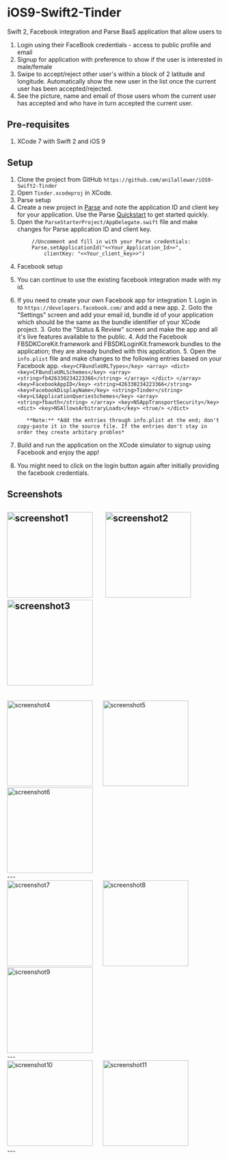 # iOS9-Swift2-Tinder

Swift 2, Facebook integration and Parse BaaS application that allow users to 

1. Login using their FaceBook credentials - access to public profile and email
2. Signup for application with preference to show if the user is interested in male/female
3. Swipe to accept/reject other user's within a block of 2 latitude and longitude. Automatically show the new user in the list once the current user has been accepted/rejected.
4. See the picture, name and email of those users whom the current user has accepted and who have in turn accepted the current user.

## Pre-requisites

1. XCode 7 with Swift 2 and iOS 9

## Setup

1. Clone the project from GitHub `https://github.com/anilallewar/iOS9-Swift2-Tinder`
2. Open `Tinder.xcodeproj` in XCode.
3. Parse setup
  1. Create a new project in [Parse](https://www.parse.com/) and note the application ID and client key for your application. Use the Parse [Quickstart](https://www.parse.com/apps/quickstart) to get started quickly. 
  2. Open the `ParseStarterProject/AppDelegate.swift` file and make changes for Parse application ID and client key.
```
        //Uncomment and fill in with your Parse credentials:
        Parse.setApplicationId("<<Your_Application_Id>>",
            clientKey: "<<Your_client_key>>")
```
4. Facebook setup
  1. You can continue to use the existing facebook integration made with my id.
  2. If you need to create your own Facebook app for integration
    1. Login in to `https://developers.facebook.com/` and add a new app.
    2. Goto the "Settings" screen and add your email id, bundle id of your application which should be the same as the bundle identifier of your XCode project.
    3. Goto the "Status & Review" screen and make the app and all it's live features available to the public.
    4. Add the Facebook FBSDKCoreKit.framework and FBSDKLoginKit.framework bundles to the application; they are already bundled with this application.
    5. Open the `info.plist` file and make changes to the following entries based on your Facebook app.
            ```
            <key>CFBundleURLTypes</key>
            <array>
                <dict>
                    <key>CFBundleURLSchemes</key>
                    <array>
                        <string>fb426330234223366</string>
                    </array>
                </dict>
            </array>
            <key>FacebookAppID</key>
            <string>426330234223366</string>
            <key>FacebookDisplayName</key>
            <string>Tinder</string>
            <key>LSApplicationQueriesSchemes</key>
            <array>
                <string>fbauth</string>
            </array>
            <key>NSAppTransportSecurity</key>
            <dict>
                <key>NSAllowsArbitraryLoads</key>
                <true/>
            </dict>
            ```
            
            **Note:** *Add the entries through info.plist at the end; don't copy-paste it in the source file. If the entries don't stay in order they create arbitary probles*

5. Build and run the application on the XCode simulator to signup using Facebook and enjoy the app!
6. You might need to click on the login button again after initially providing the facebook credentials.

## Screenshots
<img src="./Screenshots/ScreenShot_1.png" alt="screenshot1" width="200" /> &nbsp;&nbsp;&nbsp;&nbsp;
<img src="./Screenshots/ScreenShot_2.png" alt="screenshot2" width="200" /> &nbsp;&nbsp;&nbsp;&nbsp;
<img src="./Screenshots/ScreenShot_3.png" alt="screenshot3" width="200" />
<br/>
---
<br/>
<img src="./Screenshots/ScreenShot_4.png" alt="screenshot4" width="200" /> &nbsp;&nbsp;&nbsp;&nbsp;
<img src="./Screenshots/ScreenShot_5.png" alt="screenshot5" width="200" /> &nbsp;&nbsp;&nbsp;&nbsp;
<img src="./Screenshots/ScreenShot_6.png" alt="screenshot6" width="200" />
<br/>
---
<br/>
<img src="./Screenshots/ScreenShot_7.png" alt="screenshot7" width="200" /> &nbsp;&nbsp;&nbsp;&nbsp;
<img src="./Screenshots/ScreenShot_8.png" alt="screenshot8" width="200" /> &nbsp;&nbsp;&nbsp;&nbsp;
<img src="./Screenshots/ScreenShot_9.png" alt="screenshot9" width="200" />
<br/>
---
<br/>
<img src="./Screenshots/ScreenShot_10.png" alt="screenshot10" width="200" /> &nbsp;&nbsp;&nbsp;&nbsp;
<img src="./Screenshots/ScreenShot_11.png" alt="screenshot11" width="200" /> &nbsp;&nbsp;&nbsp;&nbsp;
<br/>
---
